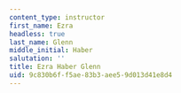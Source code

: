 ```yaml
---
content_type: instructor
first_name: Ezra
headless: true
last_name: Glenn
middle_initial: Haber
salutation: ''
title: Ezra Haber Glenn
uid: 9c830b6f-f5ae-83b3-aee5-9d013d41e8d4
---
```


